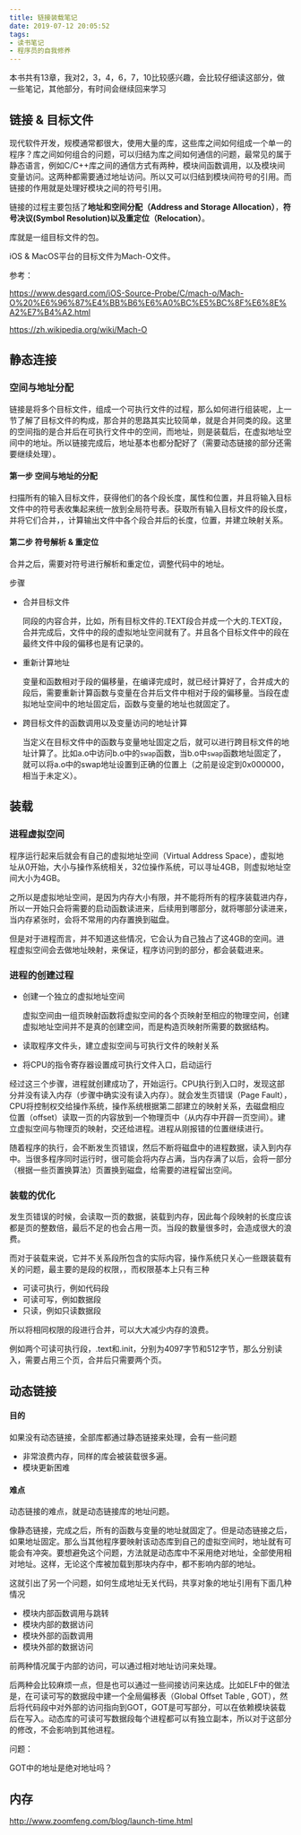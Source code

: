 ```yaml
---
title: 链接装载笔记
date: 2019-07-12 20:05:52
tags:
- 读书笔记
- 程序员的自我修养
---
```




本书共有13章，我对2，3，4，6，7，10比较感兴趣，会比较仔细读这部分，做一些笔记，其他部分，有时间会继续回来学习

## 链接 & 目标文件

现代软件开发，规模通常都很大，使用大量的库，这些库之间如何组成一个单一的程序？库之间如何组合的问题，可以归结为库之间如何通信的问题，最常见的属于静态语言，例如C/C++库之间的通信方式有两种，模块间函数调用，以及模块间变量访问。这两种都需要通过地址访问。所以又可以归结到模块间符号的引用。而链接的作用就是处理好模块之间的符号引用。

链接的过程主要包括了**地址和空间分配（Address and Storage Allocation）**，**符号决议(Symbol Resolution)**以及**重定位（Relocation）**。

库就是一组目标文件的包。

iOS & MacOS平台的目标文件为Mach-O文件。



参考：

<https://www.desgard.com/iOS-Source-Probe/C/mach-o/Mach-O%20%E6%96%87%E4%BB%B6%E6%A0%BC%E5%BC%8F%E6%8E%A2%E7%B4%A2.html>

<https://zh.wikipedia.org/wiki/Mach-O>

## 静态连接

### 空间与地址分配

链接是将多个目标文件，组成一个可执行文件的过程，那么如何进行组装呢，上一节了解了目标文件的构成，那合并的思路其实比较简单，就是合并同类的段。这里的空间指的是合并后在可执行文件中的空间，而地址，则是装载后，在虚拟地址空间中的地址。所以链接完成后，地址基本也都分配好了（需要动态链接的部分还需要继续处理）。

#### 第一步 空间与地址的分配

扫描所有的输入目标文件，获得他们的各个段长度，属性和位置，并且将输入目标文件中的符号表收集起来统一放到全局符号表。获取所有输入目标文件的段长度，并将它们合并，，计算输出文件中各个段合并后的长度，位置，并建立映射关系。

#### 第二步 符号解析 & 重定位

合并之后，需要对符号进行解析和重定位，调整代码中的地址。



步骤

* 合并目标文件

  同段的内容合并，比如，所有目标文件的.TEXT段合并成一个大的.TEXT段，合并完成后，文件中的段的虚拟地址空间就有了。并且各个目标文件中的段在最终文件中段的偏移也是有记录的。

* 重新计算地址

  变量和函数相对于段的偏移量，在编译完成时，就已经计算好了，合并成大的段后，需要重新计算函数与变量在合并后文件中相对于段的偏移量。当段在虚拟地址空间中的地址固定后，函数与变量的地址也就固定了。

* 跨目标文件的函数调用以及变量访问的地址计算

  当定义在目标文件中的函数与变量地址固定之后，就可以进行跨目标文件的地址计算了。比如a.o中访问b.o中的`swap`函数，当b.o中`swap`函数地址固定了，就可以将a.o中的swap地址设置到正确的位置上（之前是设定到0x000000，相当于未定义）。



## 装载

### 进程虚拟空间

程序运行起来后就会有自己的虚拟地址空间（Virtual Address Space），虚拟地址从0开始，大小与操作系统相关，32位操作系统，可以寻址4GB，则虚拟地址空间大小为4GB。

之所以是虚拟地址空间，是因为内存大小有限，并不能将所有的程序装载进内存，所以一开始只会将需要的启动函数读进来，后续用到哪部分，就将哪部分读进来，当内存紧张时，会将不常用的内存置换到磁盘。

但是对于进程而言，并不知道这些情况，它会认为自己独占了这4GB的空间。进程虚拟空间会去做地址映射，来保证，程序访问到的部分，都会装载进来。

### 进程的创建过程

* 创建一个独立的虚拟地址空间

  虚拟空间由一组页映射函数将虚拟空间的各个页映射至相应的物理空间，创建虚拟地址空间并不是真的创建空间，而是构造页映射所需要的数据结构。

* 读取程序文件头，建立虚拟空间与可执行文件的映射关系

* 将CPU的指令寄存器设置成可执行文件入口，启动运行

经过这三个步骤，进程就创建成功了，开始运行。CPU执行到入口时，发现这部分并没有读入内存（步骤中确实没有读入内存）。就会发生页错误（Page Fault），CPU将控制权交给操作系统，操作系统根据第二部建立的映射关系，去磁盘相应位置（offset）读取一页的内容放到一个物理页中（从内存中开辟一页空间）。建立虚拟空间与物理页的映射，交还给进程。进程从刚报错的位置继续进行。

随着程序的执行，会不断发生页错误，然后不断将磁盘中的进程数据，读入到内存中。当很多程序同时运行时，很可能会将内存占满，当内存满了以后，会将一部分（根据一些页置换算法）页置换到磁盘，给需要的进程留出空间。

### 装载的优化

发生页错误的时候，会读取一页的数据，装载到内存，因此每个段映射的长度应该都是页的整数倍，最后不足的也会占用一页。当段的数量很多时，会造成很大的浪费。

而对于装载来说，它并不关系段所包含的实际内容，操作系统只关心一些跟装载有关的问题，最主要的是段的权限，，而权限基本上只有三种

* 可读可执行，例如代码段
* 可读可写，例如数据段
* 只读，例如只读数据段

所以将相同权限的段进行合并，可以大大减少内存的浪费。

例如两个可读可执行段，.text和.init，分别为4097字节和512字节，那么分别读入，需要占用三个页，合并后只需要两个页。

## 动态链接

#### 目的

如果没有动态链接，全部库都通过静态链接来处理，会有一些问题

* 非常浪费内存，同样的库会被装载很多遍。
* 模块更新困难

#### 难点

动态链接的难点，就是动态链接库的地址问题。

像静态链接，完成之后，所有的函数与变量的地址就固定了。但是动态链接之后，如果地址固定。那么当其他程序要映射该动态库到自己的虚拟空间时，地址就有可能会有冲突。要想避免这个问题，方法就是动态库中不采用绝对地址，全部使用相对地址。这样，无论这个库被加载到那块内存中，都不影响内部的地址。

这就引出了另一个问题，如何生成地址无关代码，共享对象的地址引用有下面几种情况

* 模块内部函数调用与跳转
* 模块内部的数据访问
* 模块外部的函数调用
* 模块外部的数据访问

前两种情况属于内部的访问，可以通过相对地址访问来处理。

后两种会比较麻烦一点，但是也可以通过一些间接访问来达成。比如ELF中的做法是，在可读可写的数据段中建一个全局偏移表（Global Offset Table , GOT），然后将代码段中对外部的访问指向到GOT，GOT是可写部分，可以在依赖模块装载后在写入。动态库的可读可写数据段每个进程都可以有独立副本，所以对于这部分的修改，不会影响到其他进程。

问题：

GOT中的地址是绝对地址吗？





## 内存







http://www.zoomfeng.com/blog/launch-time.html